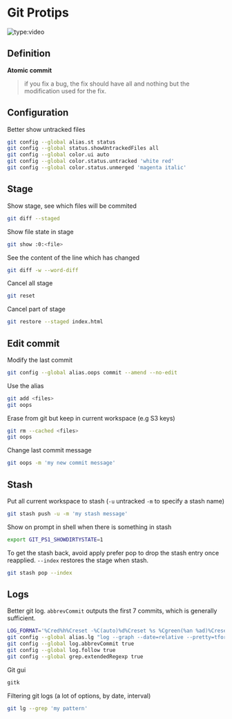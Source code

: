 # Git Protips

![type:video](https://www.youtube.com/embed/OgVQDtEf0w8)

## Definition

**Atomic commit**
> if you fix a bug, the fix should have all and nothing but the modification used for the fix.

## Configuration


Better show untracked files
```sh
git config --global alias.st status
git config --global status.showUntrackedFiles all
git config --global color.ui auto
git config --global color.status.untracked 'white red'
git config --global color.status.unmerged 'magenta italic'
```

## Stage

Show stage, see which files will be commited
```sh
git diff --staged
```

Show file state in stage
```sh
git show :0:<file>
```

See the content of the line which has changed 
```sh
git diff -w --word-diff
```

Cancel all stage
```sh
git reset
```
Cancel part of stage
```sh
git restore --staged index.html
```

## Edit commit

Modify the last commit
```sh
git config --global alias.oops commit --amend --no-edit
```
Use the alias
```sh
git add <files>
git oops
```
Erase from git but keep in current workspace (e.g S3 keys)
```sh
git rm --cached <files>
git oops
```
Change last commit message
```sh
git oops -m 'my new commit message'
```

## Stash

Put all current workspace to stash (```-u``` untracked ```-m``` to specify a stash name)
```sh
git stash push -u -m 'my stash message'
```
Show on prompt in shell when there is something in stash
```sh
export GIT_PS1_SHOWDIRTYSTATE=1
```
To get the stash back, avoid apply prefer pop to drop the stash entry once reapplied. ```--index``` restores the stage when stash.
```sh
git stash pop --index
```

## Logs

Better git log. ```abbrevCommit``` outputs the first 7 commits, which is generally sufficient.
```sh
LOG_FORMAT='%Cred%h%Creset -%C(auto)%d%Creset %s %Cgreen(%an %ad)%Creset'
git config --global alias.lg "log --graph --date=relative --pretty=tformat:'$LOG_FORMAT'"
git config --global log.abbrevCommit true
git config --global log.follow true
git config --global grep.extendedRegexp true
```
Git gui
```sh
gitk
```
Filtering git logs (a lot of options, by date, interval)
```sh
git lg --grep 'my pattern'
```